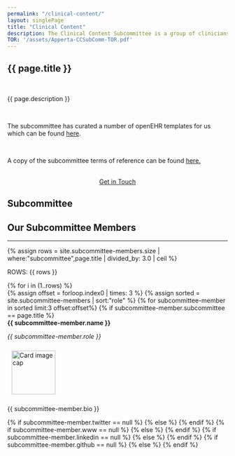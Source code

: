 ```yaml
---
permalink: "/clinical-content/"
layout: singlePage
title: "Clinical Content"
description: The Clinical Content Subcommittee is a group of clinicians and experienced professionals from appropriate specialities and backgrounds. The Subcommittee includes representatives from England, Scotland, Ireland, Northern Ireland and Wales. The primary purpose of the Subcommittee is to drive and influence the development and quality improvement of open and shared clinical content for eHealth projects via a collaborative community, and to encourage and facilitate its use in real e-health implementations. They will provide the technical tools, plus professional support and assurance to those responsible for and involved in e-health projects where clinical content is a factor. The Subcommittee will work to promote open systems and standards for digital health and social care. They will support the aim to make the data, information and knowledge within IT systems open, shareable and computable. This will facilitate the creation of innovative digital services to transform the delivery of health and social care. The Subcommittee is chaired by a qualified and practising health professional, and consists of members with the appropriate skills and experience to enable them to contribute to the development of the clinical content agenda and influence how it progresses on behalf of their nation.
TOR: '/assets/Apperta-CCSubComm-TOR.pdf'
---
```


<section class="bg-white text-black" id="about">
      <div class="container text-center">
        <h1 class="text-uppercase text-dark">{{ page.title }}</h1><br>
        <p align="left">{{ page.description }}</p><br>
        <p align="left">The subcommittee has curated a number of openEHR templates for us which can be found <a href="{{ '/openEHR-templates' }}">here</a>.</p><br>
        <p align="left">A copy of the subcommittee terms of reference can be found <a href="{{ page.TOR }}">here.</a></p><br>
        <center><a class="btn btn-primary btn-xl" href="mailto:info@apperta.org?Subject=%5BClinical%20Content%20Subcommittee">Get in Touch</a></center>
    </div>
</section>

<section id="about" style="background-image:url(../img/blog-bg_blue.png);background-position:center center;-webkit-background-size:cover;-moz-background-size:cover;-o-background-size:cover;background-size:cover">
      <div class="container">
          <div class="col-lg12 mx-auto text-center">
            <h1 class="text-uppercase text-dark">
              <strong>Subcommittee</strong>
            </h1>
            <h2 class="section-heading text-white">Our Subcommittee Members</h2>
            <hr class="light my-4">
                {% assign rows = site.subcommittee-members.size | where:"subcommittee",page.title | divided_by: 3.0 | ceil %}
                <p>
                    ROWS: 
                    {{ rows }}
                </p>
                {% for i in (1..rows) %}
                <div class="row">
                    {% assign offset = forloop.index0 | times: 3 %}
			         {% assign sorted = site.subcommittee-members | sort:"role" %}
                       {% for subcommittee-member in sorted limit:3 offset:offset%} 
                        {% if subcommittee-member.subcommittee == page.title %}
                            <div class="col-sm-4">
                                <div class="card" style="height: 100%;">
                                    <div class="card-header"><strong>{{ subcommittee-member.name }}</strong> <p><em>{{ subcommittee-member.role }}</em> </p></div>
                                    <div class="card-body">
                                        <img class="pull-left" src="{{ subcommittee-member.photo }}" style="height:100px; width:100px; margin:10px" alt="Card image cap">
                                            <p class="card-text">{{ subcommittee-member.bio }}</p>
                                            <div class="row">
                                                <div class="col-md-12 col-xs-12 col-centered">                        {% if subcommittee-member.twitter == null %}
                                                    {% else %}
                                                    <a href="http://twitter.com/{{ subcommittee-member.twitter }}" target="_blank"><i class="fab fa-twitter fa-2x"></i></a>
                                                {% endif %}
                                                {% if subcommittee-member.www == null %}
                                                    {% else %}
                                                    <a href="{{ subcommittee-member.www }}" target="_blank"><i class="fas fa-globe fa-2x"></i></a>
                                                {% endif %}
                                                {% if subcommittee-member.linkedin == null %}
                                                    {% else %}
                                                    <a href="{{ subcommittee-member.linkedin }}" target="_blank"><i class="fab fa-linkedin fa-2x"></i></a>
                                                {% endif %}
                                                {% if subcommittee-member.github == null %}
                                                    {% else %}
                                                    <a href="{{ subcommittee-member.github }}" target="_blank"><i class="fab fa-github fa-2x"></i></a>
                                                {% endif %}
                                                </div>
                                            </div>                                         
                                    </div>
                                </div>
                            </div>
                         {% endif %}
                    {% endfor %}
                 </div><br>
                {% endfor %}
            </div>
        </div>  
</section>

    
	
